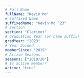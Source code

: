 ```yaml
---
# Full Name
fullName: "Kevin Mo"
# Suffixed Name
suffixedName: "Kevin Mo ’23"
# Section
section: "Clarinet"
# Graduation Year (or name suffix)
gradYear: "2023"
# Year Joined
memberSince: "2019"
# Active Seasons
seasons: ["2019/20"]
# Is active member?
active: "true"
---
```


